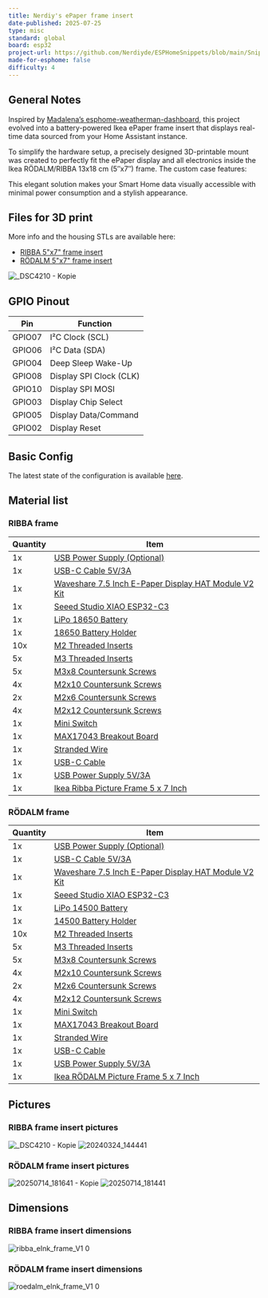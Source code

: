 ```yaml
---
title: Nerdiy's ePaper frame insert
date-published: 2025-07-25
type: misc
standard: global
board: esp32
project-url: https://github.com/Nerdiyde/ESPHomeSnippets/blob/main/Snippets/eInk_frame_insert_ribba_5inchX7inch/config/nerdiys-epaper-frame.yaml
made-for-esphome: false
difficulty: 4
---
```


## General Notes

Inspired by [Madalena’s esphome-weatherman-dashboard](https://github.com/Madelena), this project evolved into a battery-powered Ikea ePaper frame insert that displays real-time data sourced from your Home Assistant instance.

To simplify the hardware setup, a precisely designed 3D-printable mount was created to perfectly fit the ePaper display and all electronics inside the Ikea RÖDALM/RIBBA 13x18 cm (5″x7″) frame. The custom case features:

This elegant solution makes your Smart Home data visually accessible with minimal power consumption and a stylish appearance.

## Files for 3D print

More info and the housing STLs are available here:

- [RIBBA 5"x7" frame insert](https://nerdiy.de/en/product-2/eink-frame-insert-suitable-for-ikea-ribba-5x7-picture-frame-3d-printable-stl-files/)
- [RÖDALM 5"x7" frame insert](https://nerdiy.de/en/product-2/ikea-roedalm-eink-rahmeneinsatz-fuer-13x18cm-5x7-bilderrahmen-3d-druckbar-stl-dateien/)

![_DSC4210 - Kopie](https://github.com/user-attachments/assets/1432519f-94c0-4074-b2f8-330649b9d926)

## GPIO Pinout

| Pin     | Function              |
|-------- |-----------------------|
| GPIO07  | I²C Clock (SCL)       |
| GPIO06  | I²C Data (SDA)        |
| GPIO04  | Deep Sleep Wake-Up    |
| GPIO08  | Display SPI Clock (CLK)       |
| GPIO10  | Display SPI MOSI              |
| GPIO03  | Display Chip Select   |
| GPIO05  | Display Data/Command  |
| GPIO02  | Display Reset         |

## Basic Config

The latest state of the configuration is available [here](https://github.com/Nerdiyde/ESPHomeSnippets/blob/main/Snippets/eInk_frame_insert_ribba_5inchX7inch/config/nerdiys-epaper-frame.yaml).

## Material list

### RIBBA frame

| Quantity | Item                                                                                          |
|----------|-----------------------------------------------------------------------------------------------|
| 1x       | [USB Power Supply (Optional)](https://www.amazon.de/dp/B00WLI5E3M?tag=nerdiyde018-21&linkCode=ogi)   |
| 1x       | [USB-C Cable 5V/3A](https://www.amazon.de/dp/B098WVHH5L?tag=nerdiyde018-21&linkCode=ogi)           |
| 1x       | [Waveshare 7.5 Inch E-Paper Display HAT Module V2 Kit](https://www.amazon.de/dp/B075R4QY3L?tag=nerdiyde018-21&linkCode=ogi) |
| 1x       | [Seeed Studio XIAO ESP32-C3](https://www.amazon.de/dp/B0B94JZ2YF?tag=nerdiyde018-21&linkCode=ogi)  |
| 1x       | [LiPo 18650 Battery](https://www.amazon.de/dp/B0CY8JRJ3B?tag=nerdiyde018-21&linkCode=ogi)         |
| 1x       | [18650 Battery Holder](https://www.amazon.de/dp/B07FKPL7NS?tag=nerdiyde018-21&linkCode=ogi)       |
| 10x      | [M2 Threaded Inserts](https://www.amazon.de/dp/B088QJG676?tag=nerdiyde018-21&linkCode=ogi)        |
| 5x       | [M3 Threaded Inserts](https://www.amazon.de/dp/B0957TSYBY?tag=nerdiyde018-21&linkCode=ogi)        |
| 5x       | [M3x8 Countersunk Screws](https://www.amazon.de/dp/B0957T69W6?tag=nerdiyde018-21&linkCode=ogi)    |
| 4x       | [M2x10 Countersunk Screws](https://www.amazon.de/dp/B0957SLZTB?tag=nerdiyde018-21&linkCode=ogi)   |
| 2x       | [M2x6 Countersunk Screws](https://www.amazon.de/dp/B0957W34XS?tag=nerdiyde018-21&linkCode=ogi)    |
| 4x       | [M2x12 Countersunk Screws](https://www.amazon.de/dp/B0957VNMTS?tag=nerdiyde018-21&linkCode=ogi)   |
| 1x       | [Mini Switch](https://www.amazon.de/dp/B08SJ8XY2B?tag=nerdiyde018-21&linkCode=ogi)                |
| 1x       | [MAX17043 Breakout Board](https://www.amazon.de/dp/B07Z64D8TW?tag=nerdiyde018-21&linkCode=ogi)    |
| 1x       | [Stranded Wire](https://www.amazon.de/dp/B0C7TJG9YB?tag=nerdiyde018-21&linkCode=ogi)              |
| 1x       | [USB-C Cable](https://www.amazon.de/dp/B0BPCBP15P?tag=nerdiyde018-21&linkCode=ogi)                |
| 1x       | [USB Power Supply 5V/3A](https://www.amazon.de/dp/B00WLI5E3M?tag=nerdiyde018-21&linkCode=ogi)     |
| 1x       | [Ikea Ribba Picture Frame 5 x 7 Inch](https://www.amazon.de/dp/B0BW8SGP2T?tag=nerdiyde018-21&linkCode=ogi) |

### RÖDALM frame

| Quantity | Item                                                                                          |
|----------|-----------------------------------------------------------------------------------------------|
| 1x       | [USB Power Supply (Optional)](https://www.amazon.de/dp/B00WLI5E3M?tag=nerdiyde018-21&linkCode=ogi)   |
| 1x       | [USB-C Cable 5V/3A](https://www.amazon.de/dp/B098WVHH5L?tag=nerdiyde018-21&linkCode=ogi)           |
| 1x       | [Waveshare 7.5 Inch E-Paper Display HAT Module V2 Kit](https://www.amazon.de/dp/B075R4QY3L?tag=nerdiyde018-21&linkCode=ogi) |
| 1x       | [Seeed Studio XIAO ESP32-C3](https://www.amazon.de/dp/B0B94JZ2YF?tag=nerdiyde018-21&linkCode=ogi)  |
| 1x       | [LiPo 14500 Battery](https://www.amazon.de/dp/B01BDRIX34?tag=nerdiyde018-21&linkCode=ogi)         |
| 1x       | [14500 Battery Holder](https://www.amazon.de/dp/B000U1KYLO?tag=nerdiyde018-21&linkCode=ogi)       |
| 10x      | [M2 Threaded Inserts](https://www.amazon.de/dp/B088QJG676?tag=nerdiyde018-21&linkCode=ogi)        |
| 5x       | [M3 Threaded Inserts](https://www.amazon.de/dp/B08BCRZZS3?tag=nerdiyde018-21&linkCode=ogi)        |
| 5x       | [M3x8 Countersunk Screws](https://www.amazon.de/dp/B0957T69W6?tag=nerdiyde018-21&linkCode=ogi)    |
| 4x       | [M2x10 Countersunk Screws](https://www.amazon.de/dp/B0957SLZTB?tag=nerdiyde018-21&linkCode=ogi)   |
| 2x       | [M2x6 Countersunk Screws](https://www.amazon.de/dp/B0957W34XS?tag=nerdiyde018-21&linkCode=ogi)    |
| 4x       | [M2x12 Countersunk Screws](https://www.amazon.de/dp/B0957VNMTS?tag=nerdiyde018-21&linkCode=ogi)   |
| 1x       | [Mini Switch](https://www.amazon.de/dp/B08SJ8XY2B?tag=nerdiyde018-21&linkCode=ogi)                |
| 1x       | [MAX17043 Breakout Board](https://www.amazon.de/dp/B07Z64D8TW?tag=nerdiyde018-21&linkCode=ogi)    |
| 1x       | [Stranded Wire](https://www.amazon.de/dp/B0C7TJG9YB?tag=nerdiyde018-21&linkCode=ogi)              |
| 1x       | [USB-C Cable](https://www.amazon.de/dp/B0BPCBP15P?tag=nerdiyde018-21&linkCode=ogi)                |
| 1x       | [USB Power Supply 5V/3A](https://www.amazon.de/dp/B00WLI5E3M?tag=nerdiyde018-21&linkCode=ogi)     |
| 1x       | [Ikea RÖDALM Picture Frame 5 x 7 Inch](https://www.amazon.de/dp/B0DRGT6H7P?tag=nerdiyde018-21&linkCode=ogi) |

## Pictures

### RIBBA frame insert pictures

![_DSC4210 - Kopie](https://github.com/user-attachments/assets/1432519f-94c0-4074-b2f8-330649b9d926)
![20240324_144441](https://github.com/user-attachments/assets/80339294-db06-421b-9511-5c2e3cb48f80)

### RÖDALM frame insert pictures

![20250714_181641 - Kopie](https://github.com/user-attachments/assets/4a522a83-275d-4b0e-94e7-c6876c0f56e1)
![20250714_181441](https://github.com/user-attachments/assets/aa3c3bee-0164-4be3-adff-7eafe872498b)

## Dimensions

### RIBBA frame insert dimensions

![ribba_eInk_frame_V1 0](https://github.com/user-attachments/assets/32324862-3212-4fc7-8811-a30b2884f247)

### RÖDALM frame insert dimensions

![roedalm_eInk_frame_V1 0](https://github.com/user-attachments/assets/f5c8c322-812f-43dd-927e-e7946ef27090)
